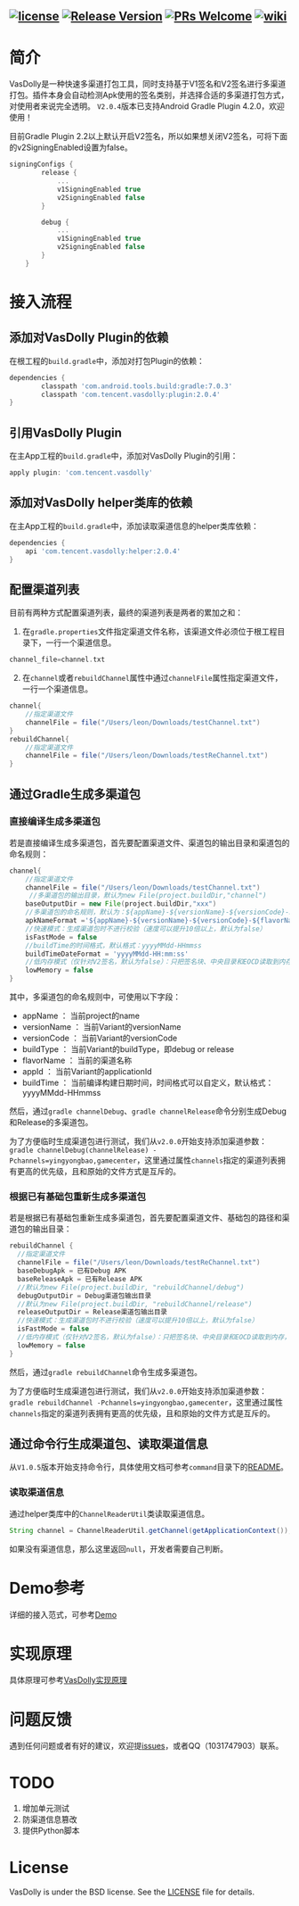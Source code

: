 [![license](http://img.shields.io/badge/license-BSD3-brightgreen.svg?style=flat)](https://github.com/Tencent/VasDolly/blob/master/LICENSE)
[![Release Version](https://img.shields.io/badge/release-2.0.3-red.svg)](https://github.com/Tencent/VasDolly/releases)
[![PRs Welcome](https://img.shields.io/badge/PRs-welcome-brightgreen.svg)](https://github.com/Tencent/VasDolly/pulls)
[![wiki](https://img.shields.io/badge/Wiki-open-brightgreen.svg)](https://github.com/Tencent/VasDolly/wiki)
---


# 简介
VasDolly是一种快速多渠道打包工具，同时支持基于V1签名和V2签名进行多渠道打包。插件本身会自动检测Apk使用的签名类别，并选择合适的多渠道打包方式，对使用者来说完全透明。 
`V2.0.4`版本已支持Android Gradle Plugin 4.2.0，欢迎使用！

目前Gradle Plugin 2.2以上默认开启V2签名，所以如果想关闭V2签名，可将下面的v2SigningEnabled设置为false。
``` groovy
signingConfigs {
        release {
            ...
            v1SigningEnabled true
            v2SigningEnabled false
        }

        debug {
            ...
            v1SigningEnabled true
            v2SigningEnabled false
        }
    }
```

# 接入流程

## 添加对VasDolly Plugin的依赖
在根工程的`build.gradle`中，添加对打包Plugin的依赖：
``` groovy
dependencies {
        classpath 'com.android.tools.build:gradle:7.0.3'
        classpath 'com.tencent.vasdolly:plugin:2.0.4'
}
```
## 引用VasDolly Plugin
在主App工程的`build.gradle`中，添加对VasDolly Plugin的引用：
``` groovy
apply plugin: 'com.tencent.vasdolly'
```
## 添加对VasDolly helper类库的依赖
在主App工程的`build.gradle`中，添加读取渠道信息的helper类库依赖：
``` groovy
dependencies {
    api 'com.tencent.vasdolly:helper:2.0.4'
}
```
## 配置渠道列表
目前有两种方式配置渠道列表，最终的渠道列表是两者的累加之和：
1. 在`gradle.properties`文件指定渠道文件名称，该渠道文件必须位于根工程目录下，一行一个渠道信息。
``` groovy
channel_file=channel.txt
```
2. 在`channel`或者`rebuildChannel`属性中通过`channelFile`属性指定渠道文件，一行一个渠道信息。
``` groovy
channel{
    //指定渠道文件
    channelFile = file("/Users/leon/Downloads/testChannel.txt")
}
rebuildChannel{
    //指定渠道文件
    channelFile = file("/Users/leon/Downloads/testReChannel.txt")
}
```
## 通过Gradle生成多渠道包
### 直接编译生成多渠道包
若是直接编译生成多渠道包，首先要配置渠道文件、渠道包的输出目录和渠道包的命名规则：
``` groovy
channel{
    //指定渠道文件
    channelFile = file("/Users/leon/Downloads/testChannel.txt")
     //多渠道包的输出目录，默认为new File(project.buildDir,"channel")
    baseOutputDir = new File(project.buildDir,"xxx")
    //多渠道包的命名规则，默认为：${appName}-${versionName}-${versionCode}-${flavorName}-${buildType}
    apkNameFormat ='${appName}-${versionName}-${versionCode}-${flavorName}-${buildType}'
    //快速模式：生成渠道包时不进行校验（速度可以提升10倍以上，默认为false）
    isFastMode = false
    //buildTime的时间格式，默认格式：yyyyMMdd-HHmmss
    buildTimeDateFormat = 'yyyyMMdd-HH:mm:ss'
    //低内存模式（仅针对V2签名，默认为false）：只把签名块、中央目录和EOCD读取到内存，不把最大头的内容块读取到内存，在手机上合成APK时，可以使用该模式
    lowMemory = false
}
```
其中，多渠道包的命名规则中，可使用以下字段：

* appName ： 当前project的name
* versionName ： 当前Variant的versionName
* versionCode ： 当前Variant的versionCode
* buildType ： 当前Variant的buildType，即debug or release
* flavorName ： 当前的渠道名称
* appId ： 当前Variant的applicationId
* buildTime ： 当前编译构建日期时间，时间格式可以自定义，默认格式：yyyyMMdd-HHmmss

然后，通过`gradle channelDebug`、`gradle channelRelease`命令分别生成Debug和Release的多渠道包。

为了方便临时生成渠道包进行测试，我们从`v2.0.0`开始支持添加渠道参数：`gradle channelDebug(channelRelease) -Pchannels=yingyongbao,gamecenter`，这里通过属性`channels`指定的渠道列表拥有更高的优先级，且和原始的文件方式是互斥的。

### 根据已有基础包重新生成多渠道包
若是根据已有基础包重新生成多渠道包，首先要配置渠道文件、基础包的路径和渠道包的输出目录：
``` groovy
rebuildChannel {
  //指定渠道文件
  channelFile = file("/Users/leon/Downloads/testReChannel.txt")
  baseDebugApk = 已有Debug APK    
  baseReleaseApk = 已有Release APK
  //默认为new File(project.buildDir, "rebuildChannel/debug")
  debugOutputDir = Debug渠道包输出目录   
  //默认为new File(project.buildDir, "rebuildChannel/release")
  releaseOutputDir = Release渠道包输出目录
  //快速模式：生成渠道包时不进行校验（速度可以提升10倍以上，默认为false）
  isFastMode = false
  //低内存模式（仅针对V2签名，默认为false）：只把签名块、中央目录和EOCD读取到内存，不把最大头的内容块读取到内存，在手机上合成APK时，可以使用该模式
  lowMemory = false
}
```
然后，通过`gradle rebuildChannel`命令生成多渠道包。

为了方便临时生成渠道包进行测试，我们从`v2.0.0`开始支持添加渠道参数：`gradle rebuildChannel -Pchannels=yingyongbao,gamecenter`，这里通过属性`channels`指定的渠道列表拥有更高的优先级，且和原始的文件方式是互斥的。

## 通过命令行生成渠道包、读取渠道信息
从`V1.0.5`版本开始支持命令行，具体使用文档可参考`command`目录下的[README](https://github.com/Tencent/VasDolly/blob/master/command/README.md)。

### 读取渠道信息
通过helper类库中的`ChannelReaderUtil`类读取渠道信息。
``` java
String channel = ChannelReaderUtil.getChannel(getApplicationContext());
```
如果没有渠道信息，那么这里返回`null`，开发者需要自己判断。

# Demo参考
详细的接入范式，可参考[Demo](https://github.com/Tencent/VasDolly/tree/master/app)

# 实现原理
具体原理可参考[VasDolly实现原理](https://github.com/Tencent/VasDolly/wiki/VasDolly%E5%AE%9E%E7%8E%B0%E5%8E%9F%E7%90%86)

# 问题反馈
遇到任何问题或者有好的建议，欢迎提[issues](https://github.com/Tencent/VasDolly/issues)，或者QQ（1031747903）联系。

# TODO

1. 增加单元测试
2. 防渠道信息篡改
3. 提供Python脚本

# License
VasDolly is under the BSD license. See the [LICENSE](https://github.com/Tencent/VasDolly/blob/master/LICENSE) file for details.
